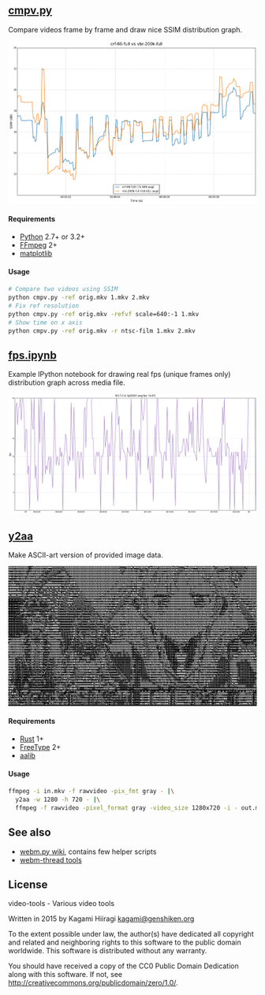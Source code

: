 ## [cmpv.py](cmpv.py)

Compare videos frame by frame and draw nice SSIM distribution graph.

![](https://raw.githubusercontent.com/Kagami/video-tools/assets/graph.png)

#### Requirements

* [Python](https://www.python.org/downloads/) 2.7+ or 3.2+
* [FFmpeg](https://ffmpeg.org/download.html) 2+
* [matplotlib](http://matplotlib.org/)

#### Usage

```bash
# Compare two videos using SSIM
python cmpv.py -ref orig.mkv 1.mkv 2.mkv
# Fix ref resolution
python cmpv.py -ref orig.mkv -refvf scale=640:-1 1.mkv
# Show time on x axis
python cmpv.py -ref orig.mkv -r ntsc-film 1.mkv 2.mkv
```

## [fps.ipynb](fps.ipynb)

Example IPython notebook for drawing real fps (unique frames only) distribution graph across media file.

![](https://raw.githubusercontent.com/Kagami/video-tools/assets/fps.png)

## [y2aa](y2aa)

Make ASCII-art version of provided image data.

![](https://raw.githubusercontent.com/Kagami/video-tools/assets/y2aa.png)

#### Requirements

* [Rust](https://www.rust-lang.org/) 1+
* [FreeType](http://freetype.org/) 2+
* [aalib](http://aa-project.sourceforge.net/aalib/)

#### Usage

```bash
ffmpeg -i in.mkv -f rawvideo -pix_fmt gray - |\
  y2aa -w 1280 -h 720 - |\
  ffmpeg -f rawvideo -pixel_format gray -video_size 1280x720 -i - out.mkv
```

## See also

* [webm.py wiki](https://github.com/Kagami/webm.py/wiki), contains few helper scripts
* [webm-thread tools](https://github.com/pituz/webm-thread/tree/master/tools)

## License

video-tools - Various video tools

Written in 2015 by Kagami Hiiragi <kagami@genshiken.org>

To the extent possible under law, the author(s) have dedicated all copyright and related and neighboring rights to this software to the public domain worldwide. This software is distributed without any warranty.

You should have received a copy of the CC0 Public Domain Dedication along with this software. If not, see <http://creativecommons.org/publicdomain/zero/1.0/>.
